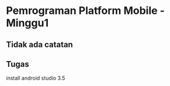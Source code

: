 # Pemrograman Platform Mobile - Minggu1

## Tidak ada catatan

## Tugas

install android studio 3.5

